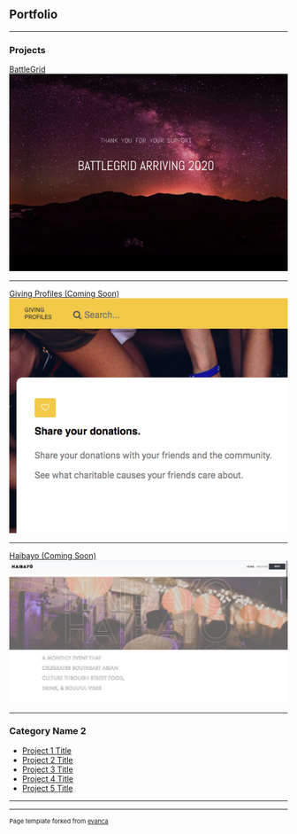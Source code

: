## Portfolio

---

### Projects  

[BattleGrid](https://www.battlegridmovie.com/)
<img src="images/BattleGrid.png?raw=true"/>

---
[Giving Profiles (Coming Soon)](https://github.com/GreatHearts/giving_profiles)
<img src="images/giving_profiles.png?raw=true"/>

---
[Haibayo (Coming Soon)]()
<img src="images/Haibayo.png?raw=true"/>

---

### Category Name 2

- [Project 1 Title](http://example.com/)
- [Project 2 Title](http://example.com/)
- [Project 3 Title](http://example.com/)
- [Project 4 Title](http://example.com/)
- [Project 5 Title](http://example.com/)

---




---
<p style="font-size:11px">Page template forked from <a href="https://github.com/evanca/quick-portfolio">evanca</a></p>
<!-- Remove above link if you don't want to attibute -->
